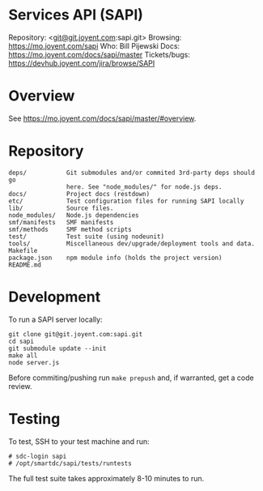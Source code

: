 # Services API (SAPI)

Repository: <git@git.joyent.com:sapi.git>
Browsing: <https://mo.joyent.com/sapi>
Who: Bill Pijewski
Docs: <https://mo.joyent.com/docs/sapi/master>
Tickets/bugs: <https://devhub.joyent.com/jira/browse/SAPI>


# Overview

See <https://mo.joyent.com/docs/sapi/master/#overview>.


# Repository

    deps/           Git submodules and/or commited 3rd-party deps should go
                    here. See "node_modules/" for node.js deps.
    docs/           Project docs (restdown)
    etc/            Test configuration files for running SAPI locally
    lib/            Source files.
    node_modules/   Node.js dependencies
    smf/manifests   SMF manifests
    smf/methods     SMF method scripts
    test/           Test suite (using nodeunit)
    tools/          Miscellaneous dev/upgrade/deployment tools and data.
    Makefile
    package.json    npm module info (holds the project version)
    README.md


# Development

To run a SAPI server locally:

    git clone git@git.joyent.com:sapi.git
    cd sapi
    git submodule update --init
    make all
    node server.js

Before commiting/pushing run `make prepush` and, if warranted, get a code
review.


# Testing

To test, SSH to your test machine and run:

    # sdc-login sapi
    # /opt/smartdc/sapi/tests/runtests

The full test suite takes approximately 8-10 minutes to run.
